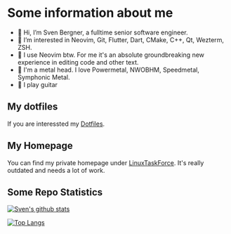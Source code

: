 # Some information about me

- 👋 Hi, I’m Sven Bergner, a fulltime senior software engineer. 
- 👀 I’m interested in Neovim, Git, Flutter, Dart, CMake, C++, Qt, Wezterm, ZSH.
- 🌱 I use Neovim btw. For me it's an absolute groundbreaking new experience in editing code and other text.
- 🤘 I'm a metal head. I love Powermetal, NWOBHM, Speedmetal, Symphonic Metal.
- 🎸 I play guitar

## My dotfiles
If you are interessted my [Dotfiles](https://github.com/svenbergner/dotfiles).

## My Homepage
You can find my private homepage under [LinuxTaskForce](http://www.linuxtaskforce.de). It's really outdated and needs a lot of work.

## Some Repo Statistics

[![Sven's github stats](https://github-readme-stats.vercel.app/api?username=svenbergner&count_private=true&show_icons=true)](https://github.com/svenbergner)

[![Top Langs](https://github-readme-stats.vercel.app/api/top-langs/?username=svenbergner&hide=php)](https://github.com/svenbergner)

